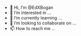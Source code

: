 - 👋 Hi, I’m @EdXBogan
- 👀 I’m interested in ...
- 🌱 I’m currently learning ...
- 💞️ I’m looking to collaborate on ...
- 📫 How to reach me ...

<!---
EdXBogan/EdXBogan is a ✨ special ✨ repository because its `README.md` (this file) appears on your GitHub profile.
You can click the Preview link to take a look at your changes.
--->
